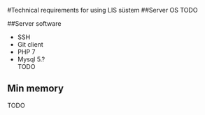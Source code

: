 #Technical requirements for using LIS süstem
##Server OS
TODO  

##Server software  
* SSH
* Git client
* PHP 7
* Mysql 5.?  
TODO  

## Min memory  
TODO  
